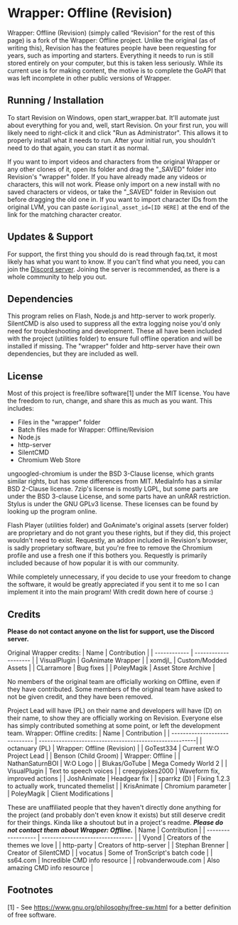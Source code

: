 # Wrapper: Offline (Revision)
Wrapper: Offline (Revision) (simply called “Revision” for the rest of this page) is a fork of the Wrapper: Offline project. Unlike the original (as of writing this), Revision has the features people have been requesting for years, such as importing and starters. Everything it needs to run is still stored entirely on your computer, but this is taken less seriously. While its current use is for making content, the motive is to complete the GoAPI that was left incomplete in other public versions of Wrapper.

## Running / Installation
To start Revision on Windows, open start_wrapper.bat. It'll automate just about everything for you and, well, start Revision. On your first run, you will likely need to right-click it and click "Run as Administrator". This allows it to properly install what it needs to run. After your initial run, you shouldn't need to do that again, you can start it as normal.

If you want to import videos and characters from the original Wrapper or any other clones of it, open its folder and drag the "_SAVED" folder into Revision's "wrapper" folder. If you have already made any videos or characters, this will not work. Please only import on a new install with no saved characters or videos, or take the "_SAVED" folder in Revision out before dragging the old one in. If you want to import character IDs from the original LVM, you can paste `&original_asset_id=[ID HERE]` at the end of the link for the matching character creator.

## Updates & Support
For support, the first thing you should do is read through faq.txt, it most likely has what you want to know. If you can't find what you need, you can join the [Discord server](https://discord.gg/Kf7BzSw). Joining the server is recommended, as there is a whole community to help you out.

## Dependencies
This program relies on Flash, Node.js and http-server to work properly. SilentCMD is also used to suppress all the extra logging noise you'd only need for troubleshooting and development. These all have been included with the project (utilities folder) to ensure full offline operation and will be installed if missing. The "wrapper" folder and http-server have their own dependencies, but they are included as well.

## License
Most of this project is free/libre software[1] under the MIT license. You have the freedom to run, change, and share this as much as you want.
This includes:
  - Files in the "wrapper" folder
  - Batch files made for Wrapper: Offline/Revision
  - Node.js
  - http-server
  - SilentCMD
  - Chromium Web Store

ungoogled-chromium is under the BSD 3-Clause license, which grants similar rights, but has some differences from MIT. MediaInfo has a similar BSD 2-Clause license. 7zip's license is mostly LGPL, but some parts are under the BSD 3-clause License, and some parts have an unRAR restriction. Stylus is under the GNU GPLv3 license. These licenses can be found by looking up the program online.

Flash Player (utilities folder) and GoAnimate's original assets (server folder) are proprietary and do not grant you these rights, but if they did, this project wouldn't need to exist. Requestly, an addon included in Revision's browser, is sadly proprietary software, but you're free to remove the Chromium profile and use a fresh one if this bothers you. Requestly is primarily included because of how popular it is with our community.

While completely unnecessary, if you decide to use your freedom to change the software, it would be greatly appreciated if you sent it to me so I can implement it into the main program! With credit down here of course :)

## Credits
**Please do not contact anyone on the list for support, use the Discord server.**

Original Wrapper credits:
| Name         | Contribution         |
| ------------ | -------------------- |
| VisualPlugin | GoAnimate Wrapper    |
| xomdjl_      | Custom/Modded Assets |
| CLarramore   | Bug fixes            |
| PoleyMagik   | Asset Store Archive  |

No members of the original team are officially working on Offline, even if they have contributed. Some members of the original team have asked to not be given credit, and they have been removed.

Project Lead will have (PL) on their name and developers will have (D) on their name, to show they are officially working on Revision. Everyone else has simply contributed something at some point, or left the development team.
Wrapper: Offline credits:
| Name                          | Contribution                                           |
| ----------------------------- | -------------------------------------------------------|
| octanuary (PL)                | Wrapper: Offline (Revision)                            |
| GoTest334                     | Current W:O Project Lead                               |
| Benson (Child Groom)          | Wrapper: Offline                                       |
| NathanSaturnBOI               | W:O Logo                                               |
| Blukas/GoTube                 | Mega Comedy World 2                                    |
| VisualPlugin                  | Text to speech voices                                  |
| creepyjokes2000               | Waveform fix, improved actions                         |
| JoshAnimate                   | Headgear fix                                           |
| sparrkz (D)                   | Fixing 1.2.3 to actually work, truncated themelist     |
| KrisAnimate                   | Chromium parameter                                     |
| PoleyMagik                    | Client Modifications                                   |

These are unaffiliated people that they haven't directly done anything for the project (and probably don't even know it exists) but still deserve credit for their things. Kinda like a shoutout but in a project's readme. ***Please do not contact them about Wrapper: Offline.***
| Name               | Contribution                     |
| ------------------ | -------------------------------- |
| Vyond              | Creators of the themes we love   |
| http-party         | Creators of http-server          |
| Stephan Brenner    | Creator of SilentCMD             |
| vocatus            | Some of TronScript's batch code  |
| ss64.com           | Incredible CMD info resource     |
| robvanderwoude.com | Also amazing CMD info resource   |

## Footnotes
[1] - See <https://www.gnu.org/philosophy/free-sw.html> for a better definition of free software.
